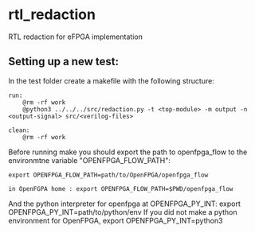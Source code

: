# rtl_redaction
RTL redaction for eFPGA implementation


## Setting up a new test:
In the test folder create a makefile with the following structure:

    run:
        @rm -rf work
        @python3 ../../../src/redaction.py -t <top-module> -m output -n <output-signal> src/<verilog-files>

    clean:
        @rm -rf work


Before running make you should export the path to openfpga_flow to the environmtne variable "OPENFPGA_FLOW_PATH":

    export OPENFPGA_FLOW_PATH=path/to/OpenFPGA/openfpga_flow

    in OpenFGPA home : export OPENFPGA_FLOW_PATH=$PWD/openfpga_flow
    
And the python interpreter for openfpga at OPENFPGA_PY_INT:
    export OPENFPGA_PY_INT=path/to/python/env
If you did not make a python environment for OpenFPGA, 
    export OPENFPGA_PY_INT=python3
